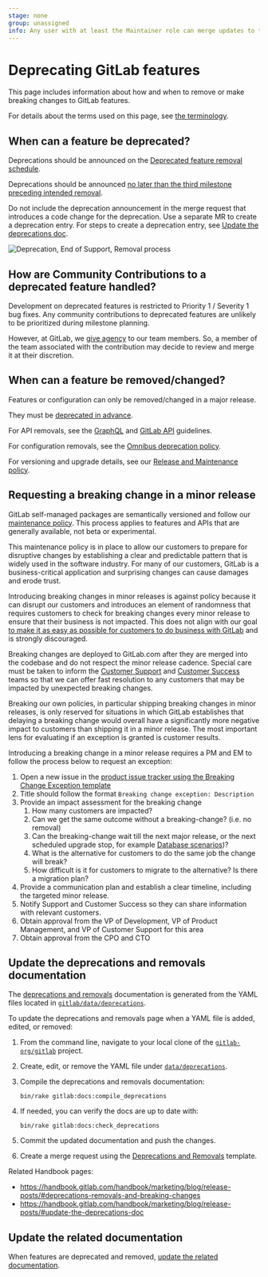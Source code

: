 ```yaml
---
stage: none
group: unassigned
info: Any user with at least the Maintainer role can merge updates to this content. For details, see https://docs.gitlab.com/ee/development/development_processes.html#development-guidelines-review.
---
```


# Deprecating GitLab features

This page includes information about how and when to remove or make breaking changes
to GitLab features.

For details about the terms used on this page, see [the terminology](../../update/terminology.md).

## When can a feature be deprecated?

Deprecations should be announced on the [Deprecated feature removal schedule](../../update/deprecations.md).

Deprecations should be announced [no later than the third milestone preceding intended removal](https://handbook.gitlab.com/handbook/product/gitlab-the-product/#process-for-deprecating-and-removing-a-feature).

Do not include the deprecation announcement in the merge request that introduces a code change for the deprecation.
Use a separate MR to create a deprecation entry. For steps to create a deprecation entry, see
[Update the deprecations doc](https://handbook.gitlab.com/handbook/marketing/blog/release-posts/#update-the-deprecations-doc).

![Deprecation, End of Support, Removal process](img/deprecation_removal_process.png)

## How are Community Contributions to a deprecated feature handled?

Development on deprecated features is restricted to Priority 1 / Severity 1 bug fixes. Any community contributions to deprecated features are unlikely to be prioritized during milestone planning.

However, at GitLab, we [give agency](https://handbook.gitlab.com/handbook/values/#give-agency) to our team members. So, a member of the team associated with the contribution may decide to review and merge it at their discretion.

## When can a feature be removed/changed?

Features or configuration can only be removed/changed in a major release.

They must be [deprecated in advance](https://about.gitlab.com/handbook/marketing/blog/release-posts/#deprecations).

For API removals, see the [GraphQL](../../api/graphql/index.md#deprecation-and-removal-process) and [GitLab API](../documentation/restful_api_styleguide.md#deprecations) guidelines.

For configuration removals, see the [Omnibus deprecation policy](../../administration/package_information/deprecation_policy.md).

For versioning and upgrade details, see our [Release and Maintenance policy](../../policy/maintenance.md).

## Requesting a breaking change in a minor release

GitLab self-managed packages are semantically versioned and follow our [maintenance policy](../../policy/maintenance.md). This process applies to features and APIs that are generally available, not beta or experimental.

This maintenance policy is in place to allow our customers to prepare for disruptive changes by establishing a clear and predictable pattern that is widely used in the software industry. For many of our customers, GitLab is a business-critical application and surprising changes can cause damages and erode trust.

Introducing breaking changes in minor releases is against policy because it can disrupt our customers and introduces an element of randomness that requires customers to check for breaking changes every minor release to ensure that their business is not impacted. This does not align with our goal [to make it as easy as possible for customers to do business with GitLab](https://about.gitlab.com/company/yearlies/#fy24-yearlies) and is strongly discouraged.

Breaking changes are deployed to GitLab.com after they are merged into the codebase and do not respect the minor release cadence. Special care must be taken to inform the [Customer Support](https://handbook.gitlab.com/handbook/support/) and [Customer Success](https://handbook.gitlab.com/handbook/customer-success/) teams so that we can offer fast resolution to any customers that may be impacted by unexpected breaking changes.

Breaking our own policies, in particular shipping breaking changes in minor releases, is only reserved for situations in which GitLab establishes that delaying a breaking change would overall have a significantly more negative impact to customers than shipping it in a minor release. The most important lens for evaluating if an exception is granted is customer results.

Introducing a breaking change in a minor release requires a PM and EM to follow the process below to request an exception:

1. Open a new issue in the [product issue tracker using the Breaking Change Exception template](https://gitlab.com/gitlab-com/Product/-/issues/new?issuable_template=Breaking-Change-Exception)
1. Title should follow the format `Breaking change exception: Description`
1. Provide an impact assessment for the breaking change
   1. How many customers are impacted?
   1. Can we get the same outcome without a breaking-change? (i.e. no removal)
   1. Can the breaking-change wait till the next major release, or the next scheduled upgrade stop, for example [Database scenarios](../database/required_stops.md))?
   1. What is the alternative for customers to do the same job the change will break?
   1. How difficult is it for customers to migrate to the alternative? Is there a migration plan?
1. Provide a communication plan and establish a clear timeline, including the targeted minor release.
1. Notify Support and Customer Success so they can share information with relevant customers.
1. Obtain approval from the VP of Development, VP of Product Management, and VP of Customer Support for this area
1. Obtain approval from the CPO and CTO

## Update the deprecations and removals documentation

The [deprecations and removals](../../update/deprecations.md)
documentation is generated from the YAML files located in
[`gitlab/data/deprecations`](https://gitlab.com/gitlab-org/gitlab/-/tree/master/data/deprecations).

To update the deprecations and removals page when a YAML file is added,
edited, or removed:

1. From the command line, navigate to your local clone of the [`gitlab-org/gitlab`](https://gitlab.com/gitlab-org/gitlab) project.
1. Create, edit, or remove the YAML file under [`data/deprecations`](https://gitlab.com/gitlab-org/gitlab/-/tree/master/data/deprecations).
1. Compile the deprecations and removals documentation:

   ```shell
   bin/rake gitlab:docs:compile_deprecations
   ```

1. If needed, you can verify the docs are up to date with:

   ```shell
   bin/rake gitlab:docs:check_deprecations
   ```

1. Commit the updated documentation and push the changes.
1. Create a merge request using the [Deprecations and Removals](https://gitlab.com/gitlab-org/gitlab/-/blob/master/.gitlab/merge_request_templates/Deprecations.md)
   template.

Related Handbook pages:

- <https://handbook.gitlab.com/handbook/marketing/blog/release-posts/#deprecations-removals-and-breaking-changes>
- <https://handbook.gitlab.com/handbook/marketing/blog/release-posts/#update-the-deprecations-doc>

## Update the related documentation

When features are deprecated and removed, [update the related documentation](../documentation/versions.md#deprecations-and-removals).
